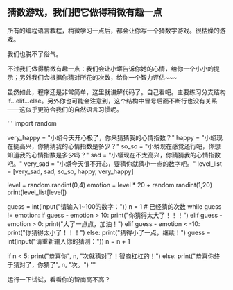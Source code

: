 ## 猜数游戏，我们把它做得稍微有趣一点

所有的编程语言教程，稍微学习一点后，都会让你写一个猜数字游戏。很枯燥的游戏。

我们也脱不了俗气。

不过我们做得稍微有趣一点：我们会让小蟒告诉你她的心情，给你一个小小的提示；另外我们会根据你猜对所花的次数，给你一个智力评估~~~

虽然如此，程序还是非常简单，这里就讲解代码了。自己看吧。主要练习分支结构if...elif...else。另外你也可能会注意到，这个结构中冒号后面不断行也没有关系——这似乎更符合我们的自然语言习惯呢。

'''
import random

very_happy = "小蟒今天开心极了，你来猜猜我的心情指数？"
happy = "小蟒现在挺高兴，你猜猜我的心情指数是多少？"
so_so = "小蟒现在感觉还行吧，你想知道我的心情指数是多少吗？"
sad = "小蟒现在不太高兴，你猜猜我的心情指数吧。"
very_sad = "小蟒今天很不开心，要猜你就猜小一点的数字吧。"
level_list = [very_sad, sad, so_so, happy, very_happy]

level = random.randint(0,4)
emotion = level * 20 + random.randint(1,20)
print(level_list[level])

guess = int(input("请输入1~100的数字："))
n = 1                       # 已经猜的次数
while guess != emotion:
    if guess - emotion > 10: print("你猜得太大了！！！")
    elif guess - emotion > 0: print("大了一点点，加油！")
    elif guess - emotion < -10: print("你猜得太小了！！！")
    else: print("猜得小了一点，继续！")
    guess = int(input("请重新输入你的猜测："))
    n = n + 1
    
if n < 5: 
    print("恭喜你", n, "次就猜对了！智商杠杠的！")
else: 
    print("恭喜你终于猜对了，你猜了", n, "次。")
'''

运行一下试试，看看你的智商高不高？
